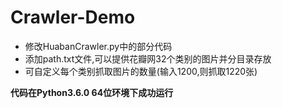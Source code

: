 # Crawler-Demo
- 修改HuabanCrawler.py中的部分代码
- 添加path.txt文件,可以提供花瓣网32个类别的图片并分目录存放
- 可自定义每个类别抓取图片的数量(输入1200,则抓取1220张)

**代码在Python3.6.0 64位环境下成功运行**